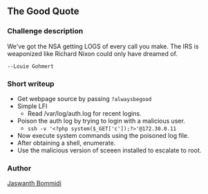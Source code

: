 ## **The Good Quote**

### **Challenge description**

We've got the NSA getting LOGS of every call you make. The IRS is weaponized like Richard Nixon could only have dreamed of.

    --Louie Gohmert

### **Short writeup**

+ Get webpage source by passing `?alwaysbegood`
+ Simple LFI 
  - Read /var/log/auth.log for recent logins.
+ Poison the auth log by trying to login with a malicious user.
  - ```ssh -v '<?php system($_GET['c']);?>'@172.30.0.11```
+ Now execute system commands using the poisoned log file.
+ After obtaining a shell, enumerate.
+ Use the malicious version of sceeen installed to escalate to root. 

### **Author**

[Jaswanth Bommidi](https://twitter.com/theevilsyn)